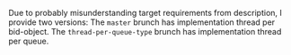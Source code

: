 Due to probably misunderstanding target requirements from description, I provide two versions:
The `master` brunch has implementation thread per bid-object.
The `thread-per-queue-type` brunch has implementation thread per queue.
